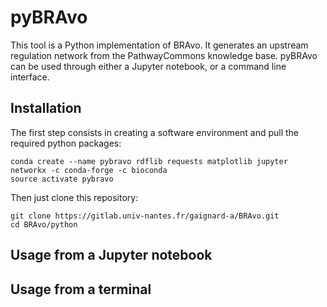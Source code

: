 # pyBRAvo 
This tool is a Python implementation of BRAvo. It generates an upstream regulation network from the PathwayCommons knowledge base. 
pyBRAvo can be used through either a Jupyter notebook, or a command line interface. 

## Installation  
The first step consists in creating a software environment and pull the required python packages:
```
conda create --name pybravo rdflib requests matplotlib jupyter networkx -c conda-forge -c bioconda
source activate pybravo
```
Then just clone this repository:
```
git clone https://gitlab.univ-nantes.fr/gaignard-a/BRAvo.git
cd BRAvo/python
```

## Usage from a Jupyter notebook 

## Usage from a terminal 
